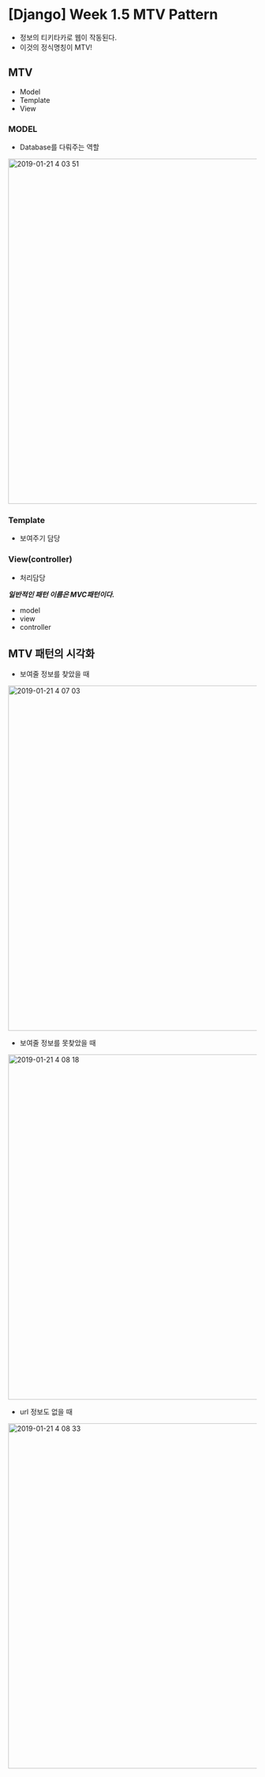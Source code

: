 # [Django] Week 1.5 MTV Pattern

* 정보의 티키타카로 웹이 작동된다.
* 이것의 정식명칭이 MTV!



## MTV

* Model
* Template
* View



### MODEL

* Database를 다뤄주는 역할

<img width="699" alt="2019-01-21 4 03 51" src="https://user-images.githubusercontent.com/37871541/51457812-27b53e00-1d96-11e9-8a23-7eeef9cb445a.png">





### Template

* 보여주기 담당



### View(controller)

* 처리담당





***일반적인 패턴 이름은 MVC패턴이다.***

* model
* view
* controller





## MTV 패턴의 시각화

* 보여줄 정보를 찾았을 때

<img width="699" alt="2019-01-21 4 07 03" src="https://user-images.githubusercontent.com/37871541/51457919-998d8780-1d96-11e9-8d72-98d6542fc521.png">





* 보여줄 정보를 못찾았을 때

<img width="699" alt="2019-01-21 4 08 18" src="https://user-images.githubusercontent.com/37871541/51457961-c5a90880-1d96-11e9-8ac2-e49baec162d7.png">





* url 정보도 없을 때

<img width="699" alt="2019-01-21 4 08 33" src="https://user-images.githubusercontent.com/37871541/51457974-ce99da00-1d96-11e9-9f16-e99d86220328.png">